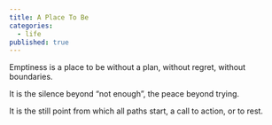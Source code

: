 ```yaml
---
title: A Place To Be
categories:
  - life
published: true
---
```


Emptiness
is a place to be
without a plan,
without regret,
without boundaries.

It is the silence
beyond “not enough”,
the peace
beyond trying.

It is the still point
from which all paths start,
a call to action,
or to rest.
